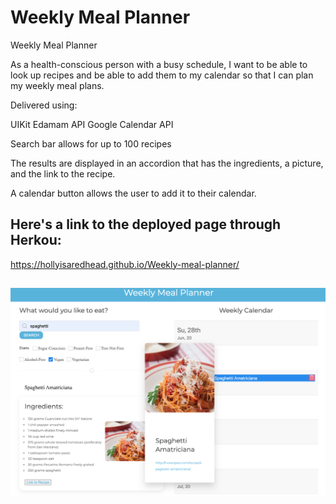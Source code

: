 # Weekly Meal Planner

Weekly Meal Planner

As a health-conscious person with a busy schedule, 
I want to be able to look up recipes and be able to add them to my calendar
so that I can plan my weekly meal plans.

Delivered using:

UIKit
Edamam API
Google Calendar API

Search bar allows for up to 100 recipes

The results are displayed in an accordion that has the ingredients, a picture, and the link to the recipe.

A calendar button allows the user to add it to their calendar. 

## Here's a link to the deployed page through Herkou: 
https://hollyisaredhead.github.io/Weekly-meal-planner/

![Weekly Meal Planner - Screenshot](./weeklymealplanner.png)
-------------------------------------------

